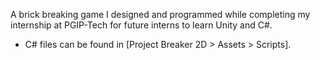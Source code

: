 A brick breaking game I designed and programmed while completing my internship at PGIP-Tech for future interns to learn Unity and C#.
* C# files can be found in [Project Breaker 2D > Assets > Scripts].
